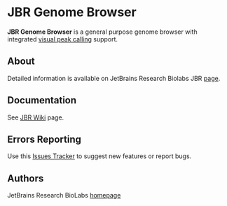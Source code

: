JBR Genome Browser
==================
**JBR Genome Browser** is a general purpose genome browser with integrated [visual peak calling](https://artyomovlab.wustl.edu/aging/tools.html) support.

About
-----
Detailed information is available on JetBrains Research Biolabs JBR [page](https://research.jetbrains.org/groups/biolabs/tools/jbr-genome-browser).

Documentation
-------------

See [JBR Wiki](https://github.com/JetBrains-Research/jbr/wiki) page.

Errors Reporting
-----------------

Use this [Issues Tracker](https://github.com/JetBrains-Research/jbr/issues) to suggest new features or report bugs.

Authors
-------
JetBrains Research BioLabs [homepage](https://research.jetbrains.org/groups/biolabs)

